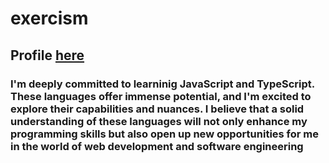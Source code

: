 # exercism
## Profile  <a href="https://exercism.org/profiles/vixhnuchandran" > here </a>
### I'm deeply committed to learninig JavaScript and TypeScript. These languages offer immense potential, and I'm excited to explore their capabilities and nuances. I believe that a solid understanding of these languages will not only enhance my programming skills but also open up new opportunities for me in the world of web development and software engineering
